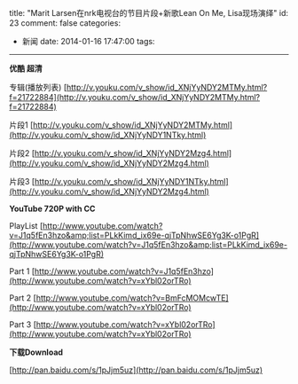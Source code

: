 title: "Marit Larsen在nrk电视台的节目片段+新歌Lean On Me, Lisa现场演绎"
id: 23
comment: false
categories:
  - 新闻
date: 2014-01-16 17:47:00
tags:
---

**优酷 超清**

专辑(播放列表) [http://v.youku.com/v_show/id_XNjYyNDY2MTMy.html?f=21722884](http://v.youku.com/v_show/id_XNjYyNDY2MTMy.html?f=21722884)

片段1 [http://v.youku.com/v_show/id_XNjYyNDY2MTMy.html](http://v.youku.com/v_show/id_XNjYyNDY1NTky.html)

片段2 [http://v.youku.com/v_show/id_XNjYyNDY2Mzg4.html](http://v.youku.com/v_show/id_XNjYyNDY2Mzg4.html)

片段3 [http://v.youku.com/v_show/id_XNjYyNDY1NTky.html](http://v.youku.com/v_show/id_XNjYyNDY2Mzg4.html)

**YouTube 720P with CC**

PlayList [http://www.youtube.com/watch?v=J1q5fEn3hzo&amp;list=PLkKimd_ix69e-qjTpNhwSE6Yg3K-o1PgR](http://www.youtube.com/watch?v=J1q5fEn3hzo&amp;list=PLkKimd_ix69e-qjTpNhwSE6Yg3K-o1PgR)

Part 1 [http://www.youtube.com/watch?v=J1q5fEn3hzo](http://www.youtube.com/watch?v=xYbl02orTRo)

Part 2 [http://www.youtube.com/watch?v=BmFcMOMcwTE](http://www.youtube.com/watch?v=xYbl02orTRo)

Part 3 [http://www.youtube.com/watch?v=xYbl02orTRo](http://www.youtube.com/watch?v=xYbl02orTRo)

**下载Download**

[http://pan.baidu.com/s/1pJjm5uz](http://pan.baidu.com/s/1pJjm5uz)
